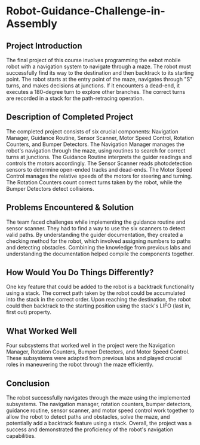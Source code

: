 # Robot-Guidance-Challenge-in-Assembly

## Project Introduction
The final project of this course involves programming the eebot mobile robot with a navigation system to navigate through a maze. The robot must successfully find its way to the destination and then backtrack to its starting point. The robot starts at the entry point of the maze, navigates through "S" turns, and makes decisions at junctions. If it encounters a dead-end, it executes a 180-degree turn to explore other branches. The correct turns are recorded in a stack for the path-retracing operation.

## Description of Completed Project
The completed project consists of six crucial components: Navigation Manager, Guidance Routine, Sensor Scanner, Motor Speed Control, Rotation Counters, and Bumper Detectors. The Navigation Manager manages the robot's navigation through the maze, using routines to search for correct turns at junctions. The Guidance Routine interprets the guider readings and controls the motors accordingly. The Sensor Scanner reads photodetection sensors to determine open-ended tracks and dead-ends. The Motor Speed Control manages the relative speeds of the motors for steering and turning. The Rotation Counters count correct turns taken by the robot, while the Bumper Detectors detect collisions.

## Problems Encountered & Solution
The team faced challenges while implementing the guidance routine and sensor scanner. They had to find a way to use the six scanners to detect valid paths. By understanding the guider documentation, they created a checking method for the robot, which involved assigning numbers to paths and detecting obstacles. Combining the knowledge from previous labs and understanding the documentation helped compile the components together.

## How Would You Do Things Differently?
One key feature that could be added to the robot is a backtrack functionality using a stack. The correct path taken by the robot could be accumulated into the stack in the correct order. Upon reaching the destination, the robot could then backtrack to the starting position using the stack's LIFO (last in, first out) property.

## What Worked Well
Four subsystems that worked well in the project were the Navigation Manager, Rotation Counters, Bumper Detectors, and Motor Speed Control. These subsystems were adapted from previous labs and played crucial roles in maneuvering the robot through the maze efficiently.

## Conclusion
The robot successfully navigates through the maze using the implemented subsystems. The navigation manager, rotation counters, bumper detectors, guidance routine, sensor scanner, and motor speed control work together to allow the robot to detect paths and obstacles, solve the maze, and potentially add a backtrack feature using a stack. Overall, the project was a success and demonstrated the proficiency of the robot's navigation capabilities.

